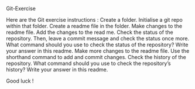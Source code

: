 Git-Exercise

Here are the Git exercise instructions :
Create a folder.
Initialise a git repo within that folder.
Create a readme file in the folder.
Make changes to the readme file.
Add the changes to the read me. Check the status of the repository. Then, 
leave a commit message and check the status once more.
What command should you use to check the status of the repository? Write 
your answer in this readme.
Make more changes to the readme file. Use the shorthand command to add and 
commit changes.
Check the history of the repository.
What command should you use to check the repository’s history? Write your 
answer in this readme.

Good luck !
